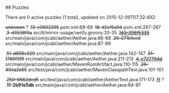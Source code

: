 <md xmlns="http://www.w3.org/1999/xhtml" etag="13-puzzles-xsd/init.xsl">## Puzzles

There are 0 active puzzles (1 total), updated on 2015-12-09T07:32:49Z:

<del>unknown</del> ?
.<del>13-c0692295</del> pom.xml:69-69
.<del>18-d2cf5a94</del> pom.xml:267-267
.<del>3-d3538f0a</del> src/it/mirror-usage/verify.groovy:33-35
.[<del>143-298f5335</del>](https://github.com/jcabi/jcabi-aether/issues/20) src/main/java/com/jcabi/aether/Aether.java:86-88
.<del>20-271b1ced</del> src/main/java/com/jcabi/aether/Aether.java:87-89

.<del>51-d858c329</del> src/main/java/com/jcabi/aether/Aether.java:142-147
.<del>51-1760f3f9</del> src/main/java/com/jcabi/aether/Aether.java:211-213
.[<del>4-e727794d</del>](https://github.com/jcabi/jcabi-aether/issues/28) src/main/java/com/jcabi/aether/MavenRootArtifact.java:110-115
.<del>28-40ea2a55</del> src/test/java/com/jcabi/aether/MavenClasspathTest.java:101-101

.<del>250-9862dcd5</del> src/test/java/com/jcabi/aether/AetherTest.java:171-173
.[<del>11</del>](https://github.com/jcabi/jcabi-aether/issues/11) ?
.**11-2b91e5db** src/main/java/com/jcabi/aether/Aether.java:94-97

</md>